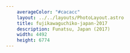 ```yaml
---
    averageColor: "#cacacc"
    layout: ../../layouts/PhotoLayout.astro
    title: fujikawaguchiko-japan-2017
    description: Funatsu, Japan (2017)
    width: 4492
    height: 6774
---
```

